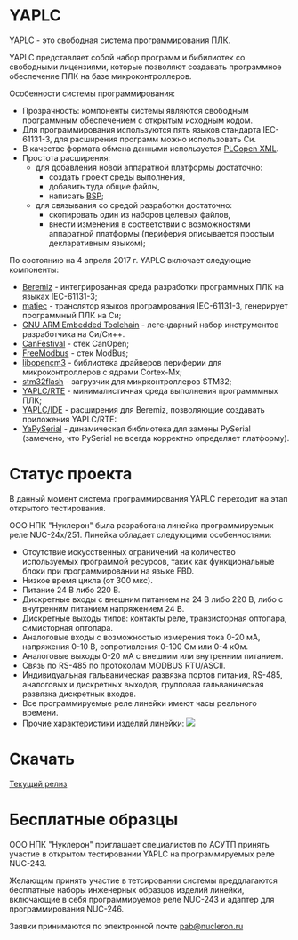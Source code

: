 # YAPLC

YAPLC - это свободная система программирования [ПЛК](https://ru.wikipedia.org/wiki/%D0%9F%D1%80%D0%BE%D0%B3%D1%80%D0%B0%D0%BC%D0%BC%D0%B8%D1%80%D1%83%D0%B5%D0%BC%D1%8B%D0%B9_%D0%BB%D0%BE%D0%B3%D0%B8%D1%87%D0%B5%D1%81%D0%BA%D0%B8%D0%B9_%D0%BA%D0%BE%D0%BD%D1%82%D1%80%D0%BE%D0%BB%D0%BB%D0%B5%D1%80).

YAPLC представляет собой набор программ и бибилиотек со свободными лицензиями, 
которые позволяют создавать программное обеспечение ПЛК на базе микроконтроллеров.

Особенности системы программирования:
* Прозрачность: компоненты системы являются свободным программным обеспечением с открытым исходным кодом.
* Для программирования используются пять языков стандарта IEC-61131-3, для расширения программ можно использовать Си.
* В качестве формата обмена данными используется [PLCopen XML](http://www.plcopen.org/pages/tc6_xml/).
* Простота расширения:
  * для добавления новой аппаратной платформы достаточно: 
    * создать проект среды выполнения, 
    * добавить туда общие файлы, 
    * написать [BSP](https://ru.wikipedia.org/wiki/Board_Support_Package);
  * для связывания со средой разработки достаточно:
    * скопировать один из наборов целевых файлов,
    * внести изменения в соответствии с возможностями аппаратной платформы (периферия описывается простым декларативным языком);

По состоянию на 4 апреля 2017 г. YAPLC включает следующие компоненты:
* [Beremiz](https://bitbucket.org/skvorl/beremiz) - интегрированная среда разработки программных ПЛК на языках IEC-61131-3;
* [matiec](https://bitbucket.org/mjsousa/matiec) - транслятор языков програмрования IEC-61131-3, генерирует программный ПЛК на Си;
* [GNU ARM Embedded Toolchain](https://launchpad.net/gcc-arm-embedded) - легендарный набор инструментов разработчика на Си/Си++.
* [CanFestival](https://github.com/nucleron/CanFestival-3) - стек CanOpen;
* [FreeModbus](https://github.com/nucleron/freemodbus-v1.5.0) - стек ModBus;
* [libopencm3](https://github.com/libopencm3/libopencm3) - библиотека драйверов периферии для микроконтроллеров с ядрами Cortex-Mх;
* [stm32flash](https://github.com/nucleron/stm32flash) - загрузчик для микрконтроллеров STM32;
* [YAPLC/RTE](https://github.com/nucleron/RTE) - минималистичная среда выполнения программмных ПЛК;
* [YAPLC/IDE](https://github.com/nucleron/IDE) - расширения для Beremiz, позволяющие создавать приложения YAPLC/RTE:
* [YaPySerial](https://github.com/nucleron/YaPySerial) - динамическая библиотека для замены PySerial (замечено, что PySerial не всегда корректно определяет платформу).

# Статус проекта

В данный момент система программирования YAPLC переходит на этап открытого тестирования. 

ООО НПК "Нуклерон" была разработана линейка программируемых реле NUC-24x/251. Линейка обладает следующими особенностями:
* Отсутствие искусственных ограничений на количество используемых программой ресурсов, таких как функциональные блоки при программировании на языке FBD.
* Низкое время цикла (от 300 мкc).
* Питание 24 В либо 220 В.
* Дискретные входы с внешним питанием на 24 В либо 220 В, либо с внутренним питанием напряжением 24 В.
* Дискретные выходы типов: контакты реле, транзисторная оптопара, симисторная оптопара.
* Аналоговые входы с возможностью измерения тока 0-20 мА, напряжения 0-10 В, сопротивления 0-100 Ом или 0-4 кОм.
* Аналоговые выходы 0-20 мА с внешним или внутренним питанием.
* Связь по RS-485 по протоколам MODBUS RTU/ASCII.
* Индивидуальная гальваническая развязка портов питания, RS-485, аналоговых и дискретных выходов, групповая гальваническая развязка дискретных входов.
* Все программируемые реле линейки имеют часы реального времени.
* Прочие характеристики изделий линейки:
![](https://cloud.githubusercontent.com/assets/16999214/24648364/d1fcf818-193c-11e7-903c-ce661a768e57.png)

# Скачать
[Текущий релиз](https://github.com/nucleron/YAPLC/releases/tag/v0.9.9)

# Бесплатные образцы
ООО НПК "Нуклерон" приглашает специалистов по АСУТП принять участие в открытом тестировании YAPLC на программируемых реле NUC-243.

Желающим принять участие в тетсировании системы преддлагаются бесплатные наборы инженерных образцов изделий линейки, включающие в себя программируемое реле NUC-243 и адаптер для программирования NUC-246.

Заявки принимаются по электронной почте pab@nucleron.ru
